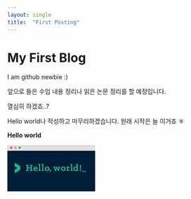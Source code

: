 ```yaml
---
layout: single
title:  "First Posting"
---
```


# My First Blog

I am github newbie :)

앞으로 들은 수업 내용 정리나 읽은 논문 정리를 할 예정입니다.

열심히 하겠죠..?

Hello world나 작성하고 마무리하겠습니다. 원래 시작은 늘 이거죠 ㅎ

**Hello world**

![first image](../_images/2023-02-24-first/hello_world.png)

<!-- <p align="left"> <img src="../_images/2023-02-24-first/hello_world.png" height="200" width="400"> -->


